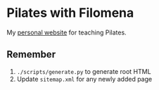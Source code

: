# Pilates with Filomena

My [personal website](https://pilateswithfilomena.github.io) for teaching Pilates.

## Remember

1. `./scripts/generate.py` to generate root HTML
2. Update `sitemap.xml` for any newly added page
